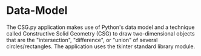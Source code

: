 # Data-Model

The CSG.py application makes use of Python's data model and a technique called Constructive Solid Geometry (CSG) to draw two-dimensional objects that are the "intersection", "difference", or "union" of several circles/rectangles.  The application uses the tkinter standard library module.
